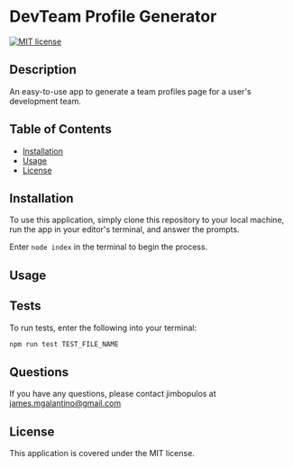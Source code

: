 # DevTeam Profile Generator

[![MIT license](https://img.shields.io/badge/License-MIT-blue.svg)](https://lbesson.mit-license.org/)

## Description

An easy-to-use app to generate a team profiles page for a user's development team.

## Table of Contents

- [Installation](#installation)
- [Usage](#usage)
- [License](#license)

## Installation

To use this application, simply clone this repository to your local machine, run the app in your editor's terminal, and answer the prompts.

Enter `node index` in the terminal to begin the process.

## Usage

## Tests

To run tests, enter the following into your terminal:

```md
npm run test TEST_FILE_NAME
```

## Questions

If you have any questions, please contact jimbopulos at james.mgalantino@gmail.com

## License

This application is covered under the MIT license.
